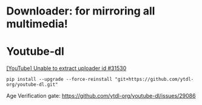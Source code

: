 # Downloader: for mirroring all multimedia!

# Youtube-dl
[[YouTube] Unable to extract uploader id #31530](https://github.com/ytdl-org/youtube-dl/issues/31530#issuecomment-1435975611)

`pip install --upgrade --force-reinstall "git+https://github.com/ytdl-org/youtube-dl.git"`

Age Verification gate: https://github.com/ytdl-org/youtube-dl/issues/29086
